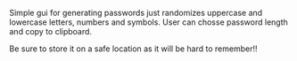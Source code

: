 Simple gui for generating passwords
just randomizes uppercase and lowercase letters, numbers and symbols.
User can chosse password length and copy to clipboard.

Be sure to store it on a safe location as it will be hard to remember!!
